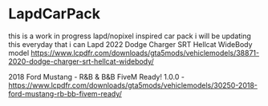 # LapdCarPack
this is a work in progress lapd/nopixel inspired car pack i will be updating this everyday that i can
Lapd 2022 Dodge Charger SRT Hellcat WideBody model
https://www.lcpdfr.com/downloads/gta5mods/vehiclemodels/38871-2020-dodge-charger-srt-hellcat-widebody/

2018 Ford Mustang - R&B & B&B FiveM Ready! 1.0.0 -
https://www.lcpdfr.com/downloads/gta5mods/vehiclemodels/30250-2018-ford-mustang-rb-bb-fivem-ready/
